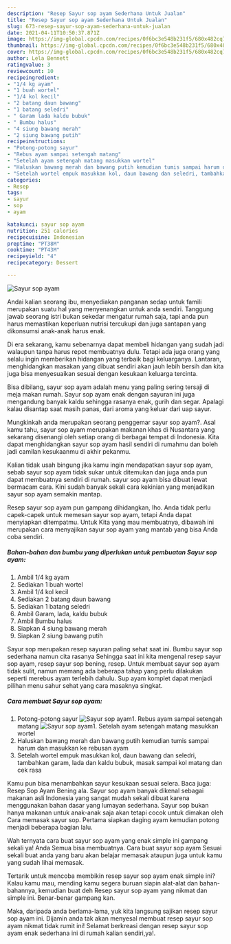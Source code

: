```yaml
---
description: "Resep Sayur sop ayam Sederhana Untuk Jualan"
title: "Resep Sayur sop ayam Sederhana Untuk Jualan"
slug: 673-resep-sayur-sop-ayam-sederhana-untuk-jualan
date: 2021-04-11T10:50:37.871Z
image: https://img-global.cpcdn.com/recipes/0f6bc3e548b231f5/680x482cq70/sayur-sop-ayam-foto-resep-utama.jpg
thumbnail: https://img-global.cpcdn.com/recipes/0f6bc3e548b231f5/680x482cq70/sayur-sop-ayam-foto-resep-utama.jpg
cover: https://img-global.cpcdn.com/recipes/0f6bc3e548b231f5/680x482cq70/sayur-sop-ayam-foto-resep-utama.jpg
author: Lela Bennett
ratingvalue: 3
reviewcount: 10
recipeingredient:
- "1/4 kg ayam"
- "1 buah wortel"
- "1/4 kol kecil"
- "2 batang daun bawang"
- "1 batang seledri"
- " Garam lada kaldu bubuk"
- " Bumbu halus"
- "4 siung bawang merah"
- "2 siung bawang putih"
recipeinstructions:
- "Potong-potong sayur"
- "Rebus ayam sampai setengah matang"
- "Setelah ayam setengah matang masukkan wortel"
- "Haluskan bawang merah dan bawang putih kemudian tumis sampai harum dan masukkan ke rebusan ayam"
- "Setelah wortel empuk masukkan kol, daun bawang dan seledri, tambahkan garam, lada dan kaldu bubuk, masak sampai kol matang dan cek rasa"
categories:
- Resep
tags:
- sayur
- sop
- ayam

katakunci: sayur sop ayam 
nutrition: 251 calories
recipecuisine: Indonesian
preptime: "PT38M"
cooktime: "PT43M"
recipeyield: "4"
recipecategory: Dessert

---
```



![Sayur sop ayam](https://img-global.cpcdn.com/recipes/0f6bc3e548b231f5/680x482cq70/sayur-sop-ayam-foto-resep-utama.jpg)

Andai kalian seorang ibu, menyediakan panganan sedap untuk famili merupakan suatu hal yang menyenangkan untuk anda sendiri. Tanggung jawab seorang istri bukan sekedar mengatur rumah saja, tapi anda pun harus memastikan keperluan nutrisi tercukupi dan juga santapan yang dikonsumsi anak-anak harus enak.

Di era  sekarang, kamu sebenarnya dapat membeli hidangan yang sudah jadi walaupun tanpa harus repot membuatnya dulu. Tetapi ada juga orang yang selalu ingin memberikan hidangan yang terbaik bagi keluarganya. Lantaran, menghidangkan masakan yang dibuat sendiri akan jauh lebih bersih dan kita juga bisa menyesuaikan sesuai dengan kesukaan keluarga tercinta. 

Bisa dibilang, sayur sop ayam adalah menu yang paling sering tersaji di meja makan rumah. Sayur sop ayam enak dengan sayuran ini juga mengandung banyak kaldu sehingga rasanya enak, gurih dan segar. Apalagi kalau disantap saat masih panas, dari aroma yang keluar dari uap sayur.

Mungkinkah anda merupakan seorang penggemar sayur sop ayam?. Asal kamu tahu, sayur sop ayam merupakan makanan khas di Nusantara yang sekarang disenangi oleh setiap orang di berbagai tempat di Indonesia. Kita dapat menghidangkan sayur sop ayam hasil sendiri di rumahmu dan boleh jadi camilan kesukaanmu di akhir pekanmu.

Kalian tidak usah bingung jika kamu ingin mendapatkan sayur sop ayam, sebab sayur sop ayam tidak sukar untuk ditemukan dan juga anda pun dapat membuatnya sendiri di rumah. sayur sop ayam bisa dibuat lewat bermacam cara. Kini sudah banyak sekali cara kekinian yang menjadikan sayur sop ayam semakin mantap.

Resep sayur sop ayam pun gampang dihidangkan, lho. Anda tidak perlu capek-capek untuk memesan sayur sop ayam, tetapi Anda dapat menyiapkan ditempatmu. Untuk Kita yang mau membuatnya, dibawah ini merupakan cara menyajikan sayur sop ayam yang mantab yang bisa Anda coba sendiri.

<!--inarticleads1-->

##### Bahan-bahan dan bumbu yang diperlukan untuk pembuatan Sayur sop ayam:

1. Ambil 1/4 kg ayam
1. Sediakan 1 buah wortel
1. Ambil 1/4 kol kecil
1. Sediakan 2 batang daun bawang
1. Sediakan 1 batang seledri
1. Ambil  Garam, lada, kaldu bubuk
1. Ambil  Bumbu halus
1. Siapkan 4 siung bawang merah
1. Siapkan 2 siung bawang putih


Sayur sop merupakan resep sayuran paling sehat saat ini. Bumbu sayur sop sederhana namun cita rasanya Sehingga saat ini kita mengenal resep sayur sop ayam, resep sayur sop bening, resep. Untuk membuat sayur sop ayam tidak sulit, namun memang ada beberapa tahap yang perlu dilakukan seperti merebus ayam terlebih dahulu. Sup ayam komplet dapat menjadi pilihan menu sahur sehat yang cara masaknya singkat. 

<!--inarticleads2-->

##### Cara membuat Sayur sop ayam:

1. Potong-potong sayur
<img src="https://img-global.cpcdn.com/steps/14a2aaf8fc283ae0/160x128cq70/sayur-sop-ayam-langkah-memasak-1-foto.jpg" alt="Sayur sop ayam">1. Rebus ayam sampai setengah matang
<img src="https://img-global.cpcdn.com/steps/fbe4a3294cf6266b/160x128cq70/sayur-sop-ayam-langkah-memasak-2-foto.jpg" alt="Sayur sop ayam">1. Setelah ayam setengah matang masukkan wortel
1. Haluskan bawang merah dan bawang putih kemudian tumis sampai harum dan masukkan ke rebusan ayam
1. Setelah wortel empuk masukkan kol, daun bawang dan seledri, tambahkan garam, lada dan kaldu bubuk, masak sampai kol matang dan cek rasa


Kamu pun bisa menambahkan sayur kesukaan sesuai selera. Baca juga: Resep Sop Ayam Bening ala. Sayur sop ayam banyak dikenal sebagai makanan asli Indonesia yang sangat mudah sekali dibuat karena menggunakan bahan dasar yang lumayan sederhana. Sayur sop bukan hanya makanan untuk anak-anak saja akan tetapi cocok untuk dimakan oleh Cara memasak sayur sop. Pertama siapkan daging ayam kemudian potong menjadi beberapa bagian lalu. 

Wah ternyata cara buat sayur sop ayam yang enak simple ini gampang sekali ya! Anda Semua bisa membuatnya. Cara buat sayur sop ayam Sesuai sekali buat anda yang baru akan belajar memasak ataupun juga untuk kamu yang sudah lihai memasak.

Tertarik untuk mencoba membikin resep sayur sop ayam enak simple ini? Kalau kamu mau, mending kamu segera buruan siapin alat-alat dan bahan-bahannya, kemudian buat deh Resep sayur sop ayam yang nikmat dan simple ini. Benar-benar gampang kan. 

Maka, daripada anda berlama-lama, yuk kita langsung sajikan resep sayur sop ayam ini. Dijamin anda tak akan menyesal membuat resep sayur sop ayam nikmat tidak rumit ini! Selamat berkreasi dengan resep sayur sop ayam enak sederhana ini di rumah kalian sendiri,ya!.

